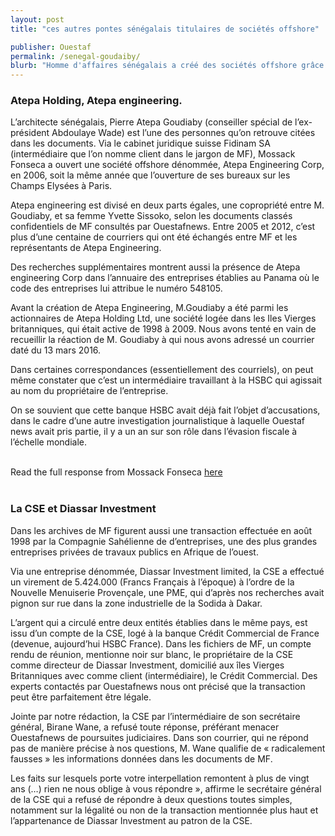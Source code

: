 ```yaml
---
layout: post
title: "ces autres pontes sénégalais titulaires de sociétés offshore"

publisher: Ouestaf
permalink: /senegal-goudaiby/
blurb: "Homme d'affaires sénégalais a créé des sociétés offshore grâce à l'entreprise Mossack Fonseca. Les documents citent également l'architecte Pierre Goudiaby Atepa et Aliou Sow, l'entrepreneur du Sahel Société des entreprises (CSE )."
---
```


### Atepa Holding, Atepa engineering.

L’architecte sénégalais, Pierre Atepa Goudiaby (conseiller spécial de l’ex- président Abdoulaye Wade) est l’une des personnes qu’on retrouve citées dans les documents. Via le cabinet juridique suisse Fidinam SA (intermédiaire que l’on nomme client dans le jargon de MF), Mossack Fonseca a ouvert une société offshore dénommée, Atepa Engineering Corp, en 2006, soit la même année que l’ouverture de ses bureaux sur les Champs Elysées à Paris.

Atepa engineering est divisé en deux parts égales, une copropriété entre M. Goudiaby, et sa femme Yvette Sissoko, selon les documents classés confidentiels de MF consultés par Ouestafnews. Entre 2005 et 2012, c’est plus d’une centaine de courriers qui ont été échangés entre MF et les représentants de Atepa Engineering.

Des recherches supplémentaires montrent  aussi la présence de Atepa engineering Corp dans l’annuaire des entreprises établies au Panama où le code des entreprises lui attribue le numéro 548105.

Avant la création de Atepa Engineering, M.Goudiaby a été parmi les actionnaires de Atepa Holding Ltd, une société logée dans les Iles Vierges britanniques, qui était active de 1998 à 2009. Nous avons tenté en vain de recueillir la réaction de M. Goudiaby à qui nous avons adressé un courrier daté du 13 mars 2016.

Dans certaines correspondances (essentiellement des courriels), on peut même constater que c’est un intermédiaire travaillant à la HSBC qui agissait au nom du propriétaire de l’entreprise.

On se souvient que cette banque HSBC avait déjà fait l’objet d’accusations, dans le cadre d’une autre investigation journalistique à laquelle Ouestaf news avait pris partie,  il y a un an sur son rôle dans l’évasion fiscale à l’échelle mondiale.


<br/>
<div class="panel panel-default">
  <div class="panel-heading">
  Read the full response from Mossack Fonseca <a href="https://sourceafrica.net/documents/***REMOVED***.html" target="_blank">here</a>
  </div>
</div>
<br/>

### La CSE et Diassar Investment

Dans les archives de MF figurent aussi une transaction effectuée en août 1998 par la Compagnie Sahélienne de d’entreprises, une des plus grandes entreprises privées de travaux publics en Afrique de l’ouest.

Via une entreprise dénommée,  Diassar Investment limited, la CSE a effectué un virement de 5.424.000  (Francs Français à l’époque) à l’ordre de la Nouvelle Menuiserie Provençale, une PME, qui d’après nos recherches avait pignon sur rue dans la zone industrielle de la Sodida à Dakar.

L’argent qui a circulé entre deux entités établies dans le même pays, est issu d’un compte de la CSE, logé à la banque Crédit Commercial de France (devenue, aujourd’hui HSBC France). Dans les fichiers de MF, un compte rendu de réunion, mentionne noir sur blanc, le propriétaire de la CSE comme directeur de Diassar Investment, domicilié aux îles Vierges Britanniques avec comme client (intermédiaire), le Crédit Commercial. Des experts contactés par Ouestafnews nous ont précisé que la transaction peut être parfaitement être légale.

Jointe par notre rédaction, la CSE par l’intermédiaire de son secrétaire général, Birane  Wane, a refusé toute réponse, préférant menacer Ouestafnews de poursuites judiciaires. Dans son courrier, qui ne répond pas de manière précise à nos questions, M. Wane qualifie de « radicalement fausses » les informations données dans les documents de MF.

Les faits sur lesquels porte votre interpellation remontent à plus de vingt ans (…) rien ne nous oblige à vous répondre »,  affirme le secrétaire général de la CSE qui a refusé de répondre à deux questions toutes simples, notamment sur la légalité ou non de la transaction mentionnée plus haut et l’appartenance de Diassar Investment au patron de la CSE.

